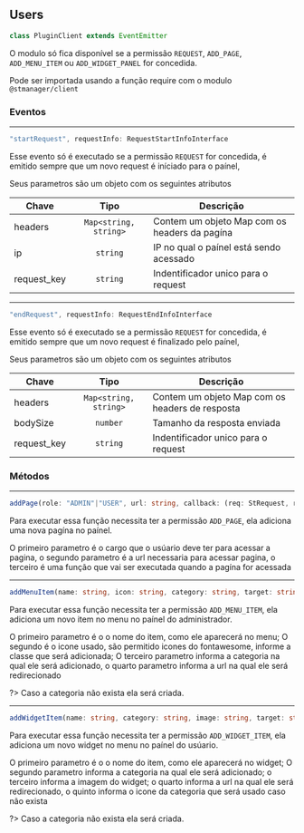 ## Users

```js
class PluginClient extends EventEmitter
```

O modulo só fica disponível se a permissão `REQUEST`, `ADD_PAGE`, `ADD_MENU_ITEM` ou `ADD_WIDGET_PANEL` for concedida.

Pode ser importada usando a função require com o modulo `@stmanager/client`

### Eventos

-----

```js
"startRequest", requestInfo: RequestStartInfoInterface
```

Esse evento só é executado se a permissão `REQUEST` for concedida, é emitido sempre que um novo request é iníciado para o paínel, 

Seus parametros são um objeto com os seguintes atributos

| **Chave**   |   Tipo   | Descrição |
|-------------|:--------:|-----------|
| headers    | `Map<string, string>`   | Contem um objeto Map com os headers da pagína |
| ip         | `string`   | IP no qual o paínel está sendo acessado |
| request_key | `string`   | Indentificador unico para o request |

-----

```js
"endRequest", requestInfo: RequestEndInfoInterface
```

Esse evento só é executado se a permissão `REQUEST` for concedida, é emitido sempre que um novo request é finalizado pelo paínel, 

Seus parametros são um objeto com os seguintes atributos

| **Chave**   |   Tipo   | Descrição |
|-------------|:--------:|-----------|
| headers    | `Map<string, string>`   | Contem um objeto Map com os headers de resposta |
| bodySize   | `number`   | Tamanho da resposta enviada |
| request_key | `string`   | Indentificador unico para o request |

### Métodos

-----

```ts
addPage(role: "ADMIN"|"USER", url: string, callback: (req: StRequest, res: StResponse) => void) : void
```

Para executar essa função necessita ter a permissão `ADD_PAGE`, ela adiciona uma nova pagína no paínel.

O primeiro parametro é o cargo que o usúario deve ter para acessar a pagina, o segundo parametro é a url necessaria para acessar pagina, o terceiro é uma função que vai ser executada quando a pagína for acessada

-----

```ts
addMenuItem(name: string, icon: string, category: string, target: string) : void
```

Para executar essa função necessita ter a permissão `ADD_MENU_ITEM`, ela adiciona um novo item no menu no paínel do administrador.

O primeiro parametro é o o nome do item, como ele aparecerá no menu; O segundo é o icone usado, são permitido icones do fontawesome, informe a classe que será adicionada; O terceiro parametro informa a categoria na qual ele será adicionado, o quarto parametro informa a url na qual ele será redirecionado

?> Caso a categoria não exista ela será criada.

-----

```ts
addWidgetItem(name: string, category: string, image: string, target: string, category_icon ?: string) : void
```

Para executar essa função necessita ter a permissão `ADD_WIDGET_ITEM`, ela adiciona um novo widget no menu no paínel do usúario.

O primeiro parametro é o o nome do item, como ele aparecerá no widget; O segundo parametro informa a categoria na qual ele será adicionado; o terceiro informa a imagem do widget; o quarto informa a url na qual ele será redirecionado, o quinto informa o icone da categoria que será usado caso não exista

?> Caso a categoria não exista ela será criada.